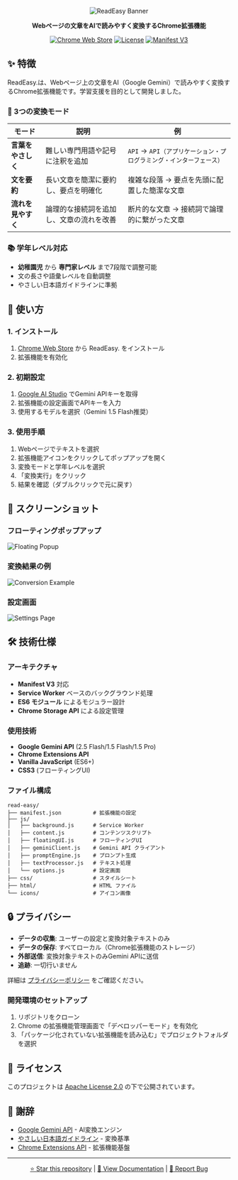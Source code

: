 <div align="center">

![ReadEasy Banner](docs/read-easy-banner.png)

**Webページの文章をAIで読みやすく変換するChrome拡張機能**

[![Chrome Web Store](https://img.shields.io/badge/Chrome%20Web%20Store-ReadEasy.-blue?style=for-the-badge&logo=google-chrome)](https://chrome.google.com/webstore)
[![License](https://img.shields.io/badge/License-Apache%202.0-blue?style=for-the-badge)](LICENSE)
[![Manifest V3](https://img.shields.io/badge/Manifest-V3-orange?style=for-the-badge)](https://developer.chrome.com/docs/extensions/mv3/)

</div>

## ✨ 特徴

ReadEasy.は、Webページ上の文章をAI（Google Gemini）で読みやすく変換するChrome拡張機能です。学習支援を目的として開発しました。

### 🎯 3つの変換モード

| モード | 説明 | 例 |
|--------|------|-----|
| **言葉をやさしく** | 難しい専門用語や記号に注釈を追加 | `API` → `API（アプリケーション・プログラミング・インターフェース）` |
| **文を要約** | 長い文章を簡潔に要約し、要点を明確化 | 複雑な段落 → 要点を先頭に配置した簡潔な文章 |
| **流れを見やすく** | 論理的な接続詞を追加し、文章の流れを改善 | 断片的な文章 → 接続詞で論理的に繋がった文章 |

### 📚 学年レベル対応

- **幼稚園児** から **専門家レベル** まで7段階で調整可能
- 文の長さや語彙レベルを自動調整
- やさしい日本語ガイドラインに準拠

## 🚀 使い方

### 1. インストール

1. [Chrome Web Store](https://chrome.google.com/webstore) から ReadEasy. をインストール
2. 拡張機能を有効化

### 2. 初期設定

1. [Google AI Studio](https://aistudio.google.com/app/apikey) でGemini APIキーを取得
2. 拡張機能の設定画面でAPIキーを入力
3. 使用するモデルを選択（Gemini 1.5 Flash推奨）

### 3. 使用手順

1. Webページでテキストを選択
2. 拡張機能アイコンをクリックしてポップアップを開く
3. 変換モードと学年レベルを選択
4. 「変換実行」をクリック
5. 結果を確認（ダブルクリックで元に戻す）

## 🎨 スクリーンショット

### フローティングポップアップ

![Floating Popup](docs/screenshot-popup.png)

### 変換結果の例

![Conversion Example](docs/screenshot-conversion.png)

### 設定画面

![Settings Page](docs/screenshot-settings.png)

## 🛠️ 技術仕様

### アーキテクチャ

- **Manifest V3** 対応
- **Service Worker** ベースのバックグラウンド処理
- **ES6 モジュール** によるモジュラー設計
- **Chrome Storage API** による設定管理

### 使用技術

- **Google Gemini API** (2.5 Flash/1.5 Flash/1.5 Pro)
- **Chrome Extensions API**
- **Vanilla JavaScript** (ES6+)
- **CSS3** (フローティングUI)

### ファイル構成

```
read-easy/
├── manifest.json          # 拡張機能の設定
├── js/
│   ├── background.js      # Service Worker
│   ├── content.js         # コンテンツスクリプト
│   ├── floatingUI.js      # フローティングUI
│   ├── geminiClient.js    # Gemini API クライアント
│   ├── promptEngine.js    # プロンプト生成
│   ├── textProcessor.js   # テキスト処理
│   └── options.js         # 設定画面
├── css/                   # スタイルシート
├── html/                  # HTML ファイル
└── icons/                 # アイコン画像
```

## 🔒 プライバシー

- **データの収集**: ユーザーの設定と変換対象テキストのみ
- **データの保存**: すべてローカル（Chrome拡張機能のストレージ）
- **外部送信**: 変換対象テキストのみGemini APIに送信
- **追跡**: 一切行いません

詳細は [プライバシーポリシー](PRIVACY_POLICY.md) をご確認ください。

### 開発環境のセットアップ

1. リポジトリをクローン
2. Chrome の拡張機能管理画面で「デベロッパーモード」を有効化
3. 「パッケージ化されていない拡張機能を読み込む」でプロジェクトフォルダを選択

## 📄 ライセンス

このプロジェクトは [Apache License 2.0](LICENSE) の下で公開されています。

## 🙏 謝辞

- [Google Gemini API](https://ai.google.dev/) - AI変換エンジン
- [やさしい日本語ガイドライン](https://www.mhlw.go.jp/stf/seisakunitsuite/bunya/0000081021.html) - 変換基準
- [Chrome Extensions API](https://developer.chrome.com/docs/extensions/) - 拡張機能基盤

---

<div align="center">

[⭐ Star this repository](https://github.com/waka320/read-easy) | [📖 View Documentation](docs/) | [🐛 Report Bug](https://github.com/waka320/read-easy/issues)

</div>
